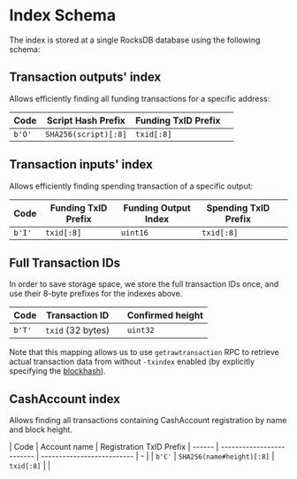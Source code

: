 # Index Schema

The index is stored at a single RocksDB database using the following schema:

## Transaction outputs' index

Allows efficiently finding all funding transactions for a specific address:

|  Code  | Script Hash Prefix   | Funding TxID Prefix   |   |
| ------ | -------------------- | --------------------- | - |
| `b'O'` | `SHA256(script)[:8]` | `txid[:8]`            |   |

## Transaction inputs' index

Allows efficiently finding spending transaction of a specific output:

|  Code  | Funding TxID Prefix  | Funding Output Index  | Spending TxID Prefix  |   |
| ------ | -------------------- | --------------------- | --------------------- | - |
| `b'I'` | `txid[:8]`           | `uint16`              | `txid[:8]`            |   |


## Full Transaction IDs

In order to save storage space, we store the full transaction IDs once, and use their 8-byte prefixes for the indexes above.

|  Code  | Transaction ID    |   | Confirmed height   |
| ------ | ----------------- | - | ------------------ |
| `b'T'` | `txid` (32 bytes) |   | `uint32`           |

Note that this mapping allows us to use `getrawtransaction` RPC to retrieve actual transaction data from without `-txindex` enabled
(by explicitly specifying the [blockhash](https://github.com/bitcoin/bitcoin/commit/497d0e014cc79d46531d570e74e4aeae72db602d)).

## CashAccount index

Allows finding all transactions containing CashAccount registration by name and block height.

|  Code  | Account name              | Registration TxID Prefix
| ------ | ------------------------- | -------------------------- | - |
| `b'C'` | `SHA256(name#height)[:8]` | `txid[:8]`                 |   |
